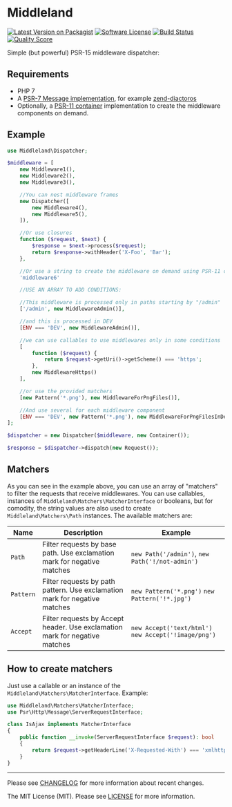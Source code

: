 # Middleland

[![Latest Version on Packagist][ico-version]][link-packagist]
[![Software License][ico-license]](LICENSE)
[![Build Status][ico-travis]][link-travis]
[![Quality Score][ico-scrutinizer]][link-scrutinizer]

Simple (but powerful) PSR-15 middleware dispatcher:

## Requirements

* PHP 7
* A [PSR-7 Message implementation](http://www.php-fig.org/psr/psr-7/), for example [zend-diactoros](https://github.com/zendframework/zend-diactoros)
* Optionally, a [PSR-11 container](https://github.com/php-fig/container) implementation to create the middleware components on demand.

## Example

```php
use Middleland\Dispatcher;

$middleware = [
	new Middleware1(),
	new Middleware2(),
	new Middleware3(),

	//You can nest middleware frames
	new Dispatcher([
		new Middleware4(),
		new Middleware5(),
	]),

	//Or use closures
	function ($request, $next) {
		$response = $next->process($request);
		return $response->withHeader('X-Foo', 'Bar');
	},

	//Or use a string to create the middleware on demand using PSR-11 container
	'middleware6'

	//USE AN ARRAY TO ADD CONDITIONS:

	//This middleware is processed only in paths starting by "/admin"
	['/admin', new MiddlewareAdmin()],

	//and this is processed in DEV
	[ENV === 'DEV', new MiddlewareAdmin()],

	//we can use callables to use middlewares only in some conditions
	[
		function ($request) {
			return $request->getUri()->getScheme() === 'https';
		},
		new MiddlewareHttps()
	],

	//or use the provided matchers
	[new Pattern('*.png'), new MiddlewareForPngFiles()],

	//And use several for each middleware component
	[ENV === 'DEV', new Pattern('*.png'), new MiddlewareForPngFilesInDev()],
];

$dispatcher = new Dispatcher($middleware, new Container());

$response = $dispatcher->dispatch(new Request());
```

## Matchers

As you can see in the example above, you can use an array of "matchers" to filter the requests that receive middlewares. You can use callables, instances of `Middleland\Matchers\MatcherInterface` or booleans, but for comodity, the string values are also used to create `Middleland\Matchers\Path` instances. The available matchers are:

Name | Description | Example
-----|-------------|--------
`Path` | Filter requests by base path. Use exclamation mark for negative matches | `new Path('/admin')`, `new Path('!/not-admin')`
`Pattern` | Filter requests by path pattern. Use exclamation mark for negative matches | `new Pattern('*.png')` `new Pattern('!*.jpg')`
`Accept` | Filter requests by Accept header. Use exclamation mark for negative matches | `new Accept('text/html')` `new Accept('!image/png')`

## How to create matchers

Just use a callable or an instance of the `Middleland\Matchers\MatcherInterface`. Example:

```php
use Middleland\Matchers\MatcherInterface;
use Psr\Http\Message\ServerRequestInterface;

class IsAjax implements MatcherInterface
{
    public function __invoke(ServerRequestInterface $request): bool
    {
    	return $request->getHeaderLine('X-Requested-With') === 'xmlhttprequest';
	}
}
```

---

Please see [CHANGELOG](CHANGELOG.md) for more information about recent changes.

The MIT License (MIT). Please see [LICENSE](LICENSE) for more information.

[ico-version]: https://img.shields.io/packagist/v/oscarotero/middleland.svg?style=flat-square
[ico-license]: https://img.shields.io/badge/license-MIT-brightgreen.svg?style=flat-square
[ico-travis]: https://img.shields.io/travis/middlewares/oscarotero/middleland.svg?style=flat-square
[ico-scrutinizer]: https://img.shields.io/scrutinizer/g/oscarotero/middleland.svg?style=flat-square

[link-packagist]: https://packagist.org/packages/oscarotero/middleland
[link-travis]: https://travis-ci.org/oscarotero/middleland
[link-scrutinizer]: https://scrutinizer-ci.com/g/oscarotero/middleland
